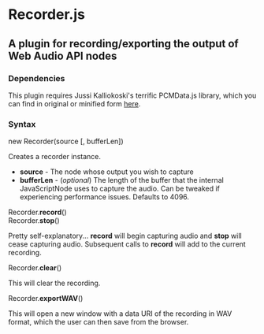 # Recorder.js

## A plugin for recording/exporting the output of Web Audio API nodes

### Dependencies

This plugin requires Jussi Kalliokoski's terrific PCMData.js library, which you can find in original or minified form [here](https://github.com/jussi-kalliokoski/pcmdata.js/tree/master/lib).

### Syntax

new Recorder(source [, bufferLen])

Creates a recorder instance.

- **source** - The node whose output you wish to capture
- **bufferLen** - (*optional*) The length of the buffer that the internal JavaScriptNode uses to capture the audio. Can be tweaked if experiencing performance issues. Defaults to 4096.

Recorder.**record**()  
Recorder.**stop**()

Pretty self-explanatory... **record** will begin capturing audio and **stop** will cease capturing audio. Subsequent calls to **record** will add to the current recording.

Recorder.**clear**()

This will clear the recording.

Recorder.**exportWAV**()

This will open a new window with a data URI of the recording in WAV format, which the user can then save from the browser.